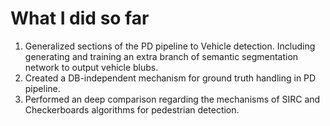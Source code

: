 # What I did so far 

1. Generalized sections of the PD pipeline to Vehicle detection. Including generating and training an extra branch of semantic segmentation network to output vehicle blubs. 
2. Created a DB-independent mechanism for ground truth handling in PD pipeline.
3. Performed an deep comparison regarding the mechanisms of SIRC and Checkerboards algorithms for pedestrian detection. 